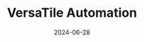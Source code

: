 ---  
layout: startup_page  
title: "VersaTile Automation"  
id: "versatileautomation.com"  
permalink: "/versatileautomationversatileautomation.com06282024/"  
website: "https://versatileautomation.com/"  
funding_round: "Seed"  
funding_amount: "£8M"  
investors: "Tharsus Group"  
about: "VersaTile Automation has developed a modular AI-powered automation system for high-intensity fulfillment centers. This \"intelligent floor\" system optimizes warehouse operations by dynamically moving products, doubling productivity and halving space requirements compared to traditional systems. It integrates seamlessly into existing infrastructure, offering both labor and space savings."  
markets: "Robotics, Warehouse Automation, AI"  
hq: "Blyth, England, United Kingdom"  
founded_year: "2024"  
linkedin: "https://uk.linkedin.com/company/versatileautomation"  
twitter: ""  
instagram: ""  
facebook: ""  
crunchbase: "https://www.crunchbase.com/organization/versatile-automation?utm_source=linkedin&utm_medium=referral&utm_campaign=linkedin_companies&utm_content=profile_cta_anon&trk=funding_crunchbase"  
pitchbook: ""  

date_display: "28-Jun-2024"  
date: "2024-06-28"

# SEO Optimization  
meta_title: "VersaTile Automation - Seed Funding (£8M)"  
meta_description: "VersaTile Automation, VersaTile Automation has developed a modular AI-powered automation system for high-intensity fulfillment centers. This \"intelligent floor\" system op..."  
meta_keywords: "VersaTile Automation, Robotics, Warehouse Automation, AI, Seed funding"  
canonical_url: "https://startup.projectstartups.com/versatileautomationversatileautomation.com06282024/"  
---